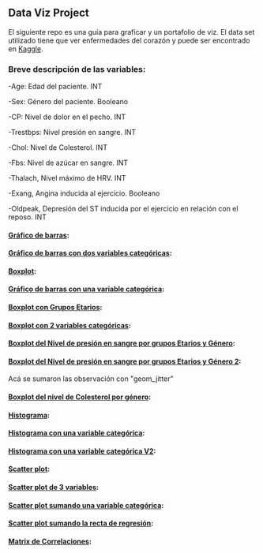 
## Data Viz Project
El siguiente repo es una guía para graficar y un portafolio de viz.
El data set utilizado tiene que ver enfermedades del corazón y puede ser encontrado en [Kaggle](https://www.kaggle.com/ronitf/heart-disease-uci).

### Breve descripción de las variables:

-Age: Edad del paciente. INT

-Sex: Género del paciente. Booleano

-CP: Nivel de dolor en el pecho. INT

-Trestbps: Nivel presión en sangre. INT

-Chol: Nivel de Colesterol. INT

-Fbs: Nivel de azúcar en sangre. INT

-Thalach, Nivel máximo de HRV. INT

-Exang, Angina inducida al ejercicio. Booleano

-Oldpeak, Depresión del ST inducida por el ejercicio en relación con el reposo. INT

#### [Gráfico de barras](img/G1.png):
#### [Gráfico de barras con dos variables categóricas](img/G2.png):
#### [Boxplot](img/G3.png):
#### [Gráfico de barras con una variable categórica](img/G4.png):
#### [Boxplot con Grupos Etarios](img/G5.png):
#### [Boxplot con 2 variables categóricas](img/G6.png):
#### [Boxplot del Nivel de presión en sangre por grupos Etarios y Género](img/G7.png):
#### [Boxplot del Nivel de presión en sangre por grupos Etarios y Género 2](img/G8.png):
Acá se sumaron las observación con "geom_jitter"
#### [Boxplot del nivel de Colesterol por género](img/G9.png):
#### [Histograma](img/G10.png):
#### [Histograma con una variable categórica](img/G11.png):
#### [Histograma con una variable categórica V2](img/G12.png):
#### [Scatter plot](img/G13.png):
#### [Scatter plot de 3 variables](img/G14.png):
#### [Scatter plot sumando una variable categórica](img/G15.png):
#### [Scatter plot sumando la recta de regresión](img/G16.png):
#### [Matrix de Correlaciones](img/G17.png):
